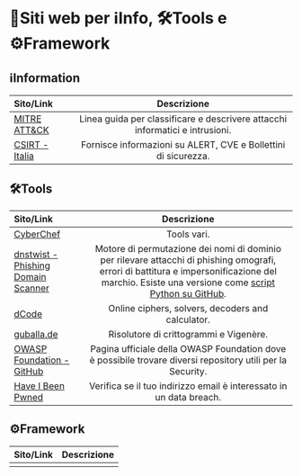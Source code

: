 # 📝Siti web per ℹ️Info, 🛠️Tools e ⚙️Framework

## ℹInformation
| **Sito/Link** | **Descrizione** |
| :--- | :--: |
| [MITRE ATT&CK](https://attack.mitre.org/) | Linea guida per classificare e descrivere attacchi informatici e intrusioni. |
| [CSIRT - Italia](https://www.csirt.gov.it/) | Fornisce informazioni su ALERT, CVE e Bollettini di sicurezza. |
## 🛠Tools
| **Sito/Link** | **Descrizione** |
| :--- | :--: |
| [CyberChef](https://gchq.github.io/CyberChef/) | Tools vari. |
| [dnstwist - Phishing Domain Scanner](https://dnstwist.it/) | Motore di permutazione dei nomi di dominio per rilevare attacchi di phishing omografi, errori di battitura e impersonificazione del marchio. Esiste una versione come [script Python su GitHub](https://github.com/elceef/dnstwist). |
| [dCode](https://www.dcode.fr/en) | Online ciphers, solvers, decoders and calculator. |
| [guballa.de](https://www.guballa.de/) | Risolutore di crittogrammi e Vigenère. |
| [OWASP Foundation - GitHub](https://github.com/OWASP) | Pagina ufficiale della OWASP Foundation dove è possibile trovare diversi repository utili per la Security. |
| [Have I Been Pwned](https://haveibeenpwned.com/) | Verifica se il tuo indirizzo email è interessato in un data breach. |

## ⚙Framework
| **Sito/Link** | **Descrizione** |
|:----------|:-----------:|
|           |             |  
